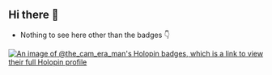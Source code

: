 ## Hi there 👋 
- Nothing to see here other than the badges 👇

[![An image of @the_cam_era_man's Holopin badges, which is a link to view their full Holopin profile](https://holopin.me/the_cam_era_man)](https://holopin.io/@the_cam_era_man)

<!--
**thecameraman/thecameraman** is a ✨ _special_ ✨ repository because its `README.md` (this file) appears on your GitHub profile.

Here are some ideas to get you started:

- 🔭 I’m currently working on ...
- 🌱 I’m currently learning ...
- 👯 I’m looking to collaborate on ...
- 🤔 I’m looking for help with ...
- 💬 Ask me about ...
- 📫 How to reach me: ...
- 😄 Pronouns: ...
- ⚡ Fun fact: ...
-->
